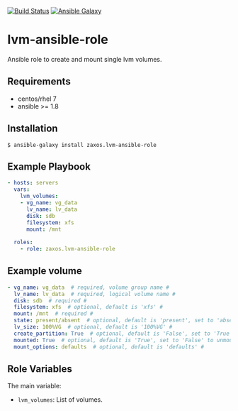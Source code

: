 [![Build Status](https://travis-ci.org/zaxos/lvm-ansible-role.svg?branch=master)](https://travis-ci.org/zaxos/lvm-ansible-role)
[![Ansible Galaxy](https://img.shields.io/badge/galaxy-_zaxos.lvm--ansible--role-blue.svg)](https://galaxy.ansible.com/zaxos/lvm-ansible-role/)

lvm-ansible-role
================

Ansible role to create and mount single lvm volumes.

Requirements
------------
* centos/rhel 7
* ansible >= 1.8

Installation
------------
```
$ ansible-galaxy install zaxos.lvm-ansible-role
```

Example Playbook
----------------
```yaml
- hosts: servers
  vars:
    lvm_volumes:
    - vg_name: vg_data
      lv_name: lv_data
      disk: sdb
      filesystem: xfs
      mount: /mnt
            
  roles:
    - role: zaxos.lvm-ansible-role
```

Example volume
--------------
```yaml
- vg_name: vg_data  # required, volume group name #
  lv_name: lv_data  # required, logical volume name #
  disk: sdb  # required #
  filesystem: xfs  # optional, default is 'xfs' #
  mount: /mnt  # required #
  state: present/absent  # optional, default is 'present', set to 'absent' for removal #
  lv_size: 100%VG  # optional, default is '100%VG' #
  create_partition: True  # optional, default is 'False', set to 'True' to create gpt partition before vg creation #
  mounted: True  # optional, default is 'True', set to 'False' to unmount #
  mount_options: defaults  # optional, default is 'defaults' #
```

Role Variables
--------------
The main variable:
- `lvm_volumes`: List of volumes.

